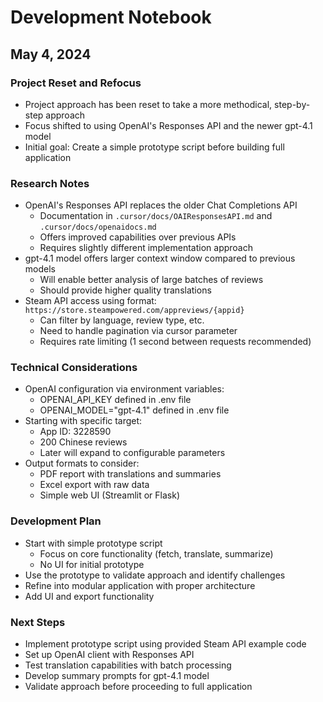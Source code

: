 # Development Notebook

## May 4, 2024

### Project Reset and Refocus
- Project approach has been reset to take a more methodical, step-by-step approach
- Focus shifted to using OpenAI's Responses API and the newer gpt-4.1 model
- Initial goal: Create a simple prototype script before building full application

### Research Notes
- OpenAI's Responses API replaces the older Chat Completions API
  - Documentation in `.cursor/docs/OAIResponsesAPI.md` and `.cursor/docs/openaidocs.md`
  - Offers improved capabilities over previous APIs
  - Requires slightly different implementation approach
- gpt-4.1 model offers larger context window compared to previous models
  - Will enable better analysis of large batches of reviews
  - Should provide higher quality translations
- Steam API access using format: `https://store.steampowered.com/appreviews/{appid}`
  - Can filter by language, review type, etc.
  - Need to handle pagination via cursor parameter
  - Requires rate limiting (1 second between requests recommended)

### Technical Considerations
- OpenAI configuration via environment variables:
  - OPENAI_API_KEY defined in .env file
  - OPENAI_MODEL="gpt-4.1" defined in .env file
- Starting with specific target:
  - App ID: 3228590
  - 200 Chinese reviews
  - Later will expand to configurable parameters
- Output formats to consider:
  - PDF report with translations and summaries
  - Excel export with raw data
  - Simple web UI (Streamlit or Flask)

### Development Plan
- Start with simple prototype script
  - Focus on core functionality (fetch, translate, summarize)
  - No UI for initial prototype
- Use the prototype to validate approach and identify challenges
- Refine into modular application with proper architecture
- Add UI and export functionality

### Next Steps
- Implement prototype script using provided Steam API example code
- Set up OpenAI client with Responses API
- Test translation capabilities with batch processing
- Develop summary prompts for gpt-4.1 model
- Validate approach before proceeding to full application 